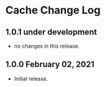 # Cache Change Log


## 1.0.1 under development

- no changes in this release.

## 1.0.0 February 02, 2021

- Initial release.